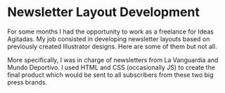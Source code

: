 # Newsletter Layout Development
For some months I had the opportunity to work as a freelance for Ideas Agitadas. My job consisted in developing newsletter layouts based on previously created Illustrator designs. Here are some of them but not all.

More specifically, I was in charge of newsletters from La Vanguardia and Mundo Deportivo. I used HTML and CSS (occasionally JS) to create the final product which would be sent to all subscribers from these two big press brands.
